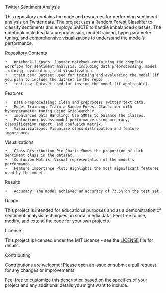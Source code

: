 Twitter Sentiment Analysis

This repository contains the code and resources for performing sentiment analysis on Twitter data. The project uses a Random Forest Classifier to classify sentiments and employs SMOTE to handle imbalanced classes. The notebook includes data preprocessing, model training, hyperparameter tuning, and comprehensive visualizations to understand the model’s performance.

Repository Contents

	•	notebook-1.ipynb: Jupyter notebook containing the complete workflow for sentiment analysis, including data preprocessing, model training, evaluation, and visualization.
	•	train.csv: Dataset used for training and evaluating the model (if you plan to include the dataset in the repo).
	•	test.csv: Dataset used for testing the model (if applicable).

Features

	•	Data Preprocessing: Clean and preprocess Twitter text data.
	•	Model Training: Train a Random Forest Classifier with hyperparameter tuning using GridSearchCV.
	•	Imbalanced Data Handling: Use SMOTE to balance the classes.
	•	Evaluation: Assess model performance using accuracy, classification report, and confusion matrix.
	•	Visualizations: Visualize class distribution and feature importance.

Visualizations

	•	Class Distribution Pie Chart: Shows the proportion of each sentiment class in the dataset.
	•	Confusion Matrix: Visual representation of the model’s performance.
	•	Feature Importance Plot: Highlights the most significant features used by the model.

Results

	•	Accuracy: The model achieved an accuracy of 73.5% on the test set.

 Usage

This project is intended for educational purposes and as a demonstration of sentiment analysis techniques on social media data. Feel free to use, modify, and extend the code for your own projects.

License

This project is licensed under the MIT License - see the [LICENSE](LICENSE) file for details.

Contributing

Contributions are welcome! Please open an issue or submit a pull request for any changes or improvements.

Feel free to customize this description based on the specifics of your project and any additional details you might want to include.
